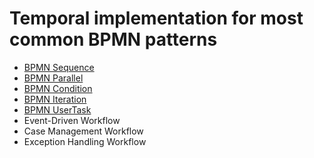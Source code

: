 # Temporal implementation for most common BPMN patterns


- [BPMN Sequence](./src/main/java/com/antmendoza/temporal/sequential/README.md)
- [BPMN Parallel](./src/main/java/com/antmendoza/temporal/parallel/README.md)
- [BPMN Condition](./src/main/java/com/antmendoza/temporal/condition/README.md)
- [BPMN Iteration](./src/main/java/com/antmendoza/temporal/iteration/README.md)
- [BPMN UserTask](./src/main/java/com/antmendoza/temporal/usertask/README.md)
- Event-Driven Workflow
- Case Management Workflow
- Exception Handling Workflow


